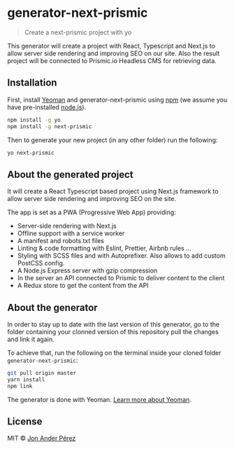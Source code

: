 # generator-next-prismic

> Create a next-prismic project with yo

This generator will create a project with React, Typescript and Next.js to allow server side rendering and improving SEO on our site. Also the result project will be connected to Prismic.io Headless CMS for retrieving data.

## Installation

First, install [Yeoman](http://yeoman.io) and generator-next-prismic using [npm](https://www.npmjs.com/) (we assume you have pre-installed [node.js](https://nodejs.org/)).

```bash
npm install -g yo
npm install -g next-prismic
```

Then to generate your new project (in any other folder) run the following:

```bash
yo next-prismic
```

## About the generated project

It will create a React Typescript based project using Next.js framework to allow server side rendering and improving SEO on the site.

The app is set as a PWA (Progressive Web App) providing:

- Server-side rendering with Next.js
- Offline support with a service worker
- A manifest and robots.txt files
- Linting & code formatting with Eslint, Prettier, Airbnb rules ...
- Styling with SCSS files and with Autoprefixer. Also allows to add custom PostCSS config.
- A Node.js Express server with gzip compression
- In the server an API connected to Prismic to deliver content to the client
- A Redux store to get the content from the API

## About the generator

In order to stay up to date with the last version of this generator, go to the folder containing your clonned version of this repository pull the changes and link it again.

To achieve that, run the following on the terminal inside your cloned folder `generator-next-prismic`:

```bash
git pull origin master
yarn install
npm link
```

The generator is done with Yeoman. [Learn more about Yeoman](http://yeoman.io/).

## License

MIT © [Jon Ander Pérez]()
